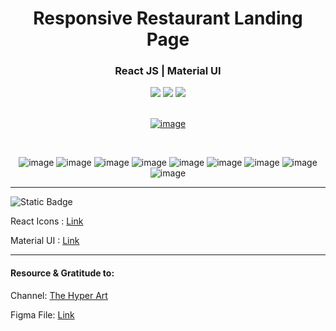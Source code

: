 <div align='center'>
  <h1>Responsive Restaurant Landing Page</h1>
  <h3>React JS | Material UI</h3>
  <img src='https://img.shields.io/badge/fmfahath-white?logo=github&logoColor=black'/>
   <img src='https://img.shields.io/badge/React_JS-gray?logo=react'/>
   <img src='https://img.shields.io/badge/build-pass-green'/>
  <br><br>

  [![image](https://github.com/fmfahath/loginPage/assets/95971934/02c3c390-df06-41d4-940e-9c6c12bbcfa6)](https://fmfahath.github.io/reactjs-restaurant-landing-page/)

<br>

![image](https://github.com/fmfahath/reactjs-restaurant-landing-page/assets/95971934/27027e6f-7b2d-4944-b93e-c43d9061f401)
![image](https://github.com/fmfahath/reactjs-restaurant-landing-page/assets/95971934/6523e38e-49cc-42db-b339-debe987401f8)
![image](https://github.com/fmfahath/reactjs-restaurant-landing-page/assets/95971934/e9c7e726-8f51-4629-98b1-8ebf7a50247f)
![image](https://github.com/fmfahath/reactjs-restaurant-landing-page/assets/95971934/4660b383-240c-4489-b1a5-56549e7fd74f)
![image](https://github.com/fmfahath/reactjs-restaurant-landing-page/assets/95971934/6adef3af-3508-4c11-877c-6a006cfa7ac6)
![image](https://github.com/fmfahath/reactjs-restaurant-landing-page/assets/95971934/8bbbd763-170f-4ad9-b691-a5fd990eb2bf) 
![image](https://github.com/fmfahath/reactjs-restaurant-landing-page/assets/95971934/e441c4d5-78e4-40c9-9305-11ef72cb2f6c) 
![image](https://github.com/fmfahath/reactjs-restaurant-landing-page/assets/95971934/09c9a9d3-701a-49c7-a17d-d1794b2d24d5) 
![image](https://github.com/fmfahath/reactjs-restaurant-landing-page/assets/95971934/5d6398ca-ad29-4aac-bdae-f4a38c256f3e)

</div>

<hr>
<img alt="Static Badge" src="https://img.shields.io/badge/npm-dependencies-gray?logo=npm&logoColor=white&labelColor=red" >
<p>React Icons : <a href="https://react-icons.github.io/react-icons/">Link</a></p>
<p>Material UI : <a href="https://mui.com/material-ui/getting-started/installation/">Link</a></p>


<hr>
<h4>Resource & Gratitude to:</h4>
<p>Channel: <a href="https://www.youtube.com/watch?v=GVjIflROwJ4&t=2s">The Hyper Art</a></p>
<p>Figma File: <a href="https://github.com/fmfahath/reactjs-restaurant-landing-page/files/14182078/Restaurant.Landing.Page.Project.For.Youtube.pdf">Link</a></p>





